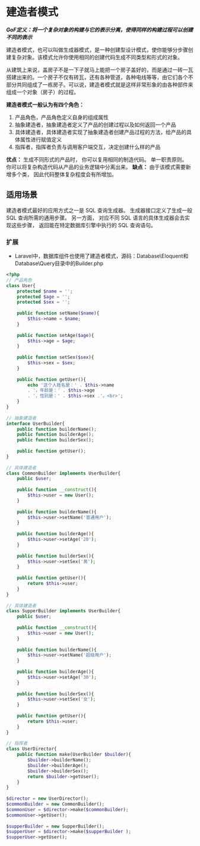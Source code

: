 # 建造者模式

***GoF定义：将一个复杂对象的构建与它的表示分离，使得同样的构建过程可以创建不同的表示***

建造者模式，也可以叫做生成器模式，是一种创建型设计模式，使你能够分步骤创建复杂对象。该模式允许你使用相同的创建代码生成不同类型和形式的对象。

从建筑上来说，盖房子不是一下子就马上能把一个房子盖好的，而是通过一砖一瓦搭建出来的。一个房子不仅有砖瓦，还有各种管道，各种电线等等，由它们各个不部分共同组成了一栋房子。可以说，建造者模式就是这样非常形象的由各种部件来组成一个对象（房子）的过程。

**建造者模式一般认为有四个角色：**

1. 产品角色，产品角色定义自身的组成属性
2. 抽象建造者，抽象建造者定义了产品的创建过程以及如何返回一个产品
3. 具体建造者，具体建造者实现了抽象建造者创建产品过程的方法，给产品的具体属性进行赋值定义
4. 指挥者，指挥者负责与调用客户端交互，决定创建什么样的产品

**优点：**
 生成不同形式的产品时， 你可以复用相同的制造代码。
 单一职责原则。 你可以将复杂构造代码从产品的业务逻辑中分离出来。
 **缺点：**
 由于该模式需要新增多个类， 因此代码整体复杂程度会有所增加。

## 适用场景

建造者模式最好的应用方式之一是 SQL 查询生成器。 生成器接口定义了生成一般 SQL 查询所需的通用步骤。 另一方面， 对应不同 SQL 语言的具体生成器会去实现这些步骤， 返回能在特定数据库引擎中执行的 SQL 查询语句。

### 扩展

- Laravel中，数据库组件也使用了建造者模式，源码：Database\Eloquent和Database\Query目录中的Builder.php

```php
<?php
// 产品角色
class User{
	protected $name = '';
	protected $age = '';
	protected $sex = '';
 
	public function setName($name){
		$this->name = $name;
	}
 
	public function setAge($age){
		$this->age = $age;
	}
 
	public function setSex($sex){
		$this->sex = $sex;
	}
 
	public function getUser(){
		echo '这个人姓名是：' . $this->name 
		. '，年龄是：' . $this->age
		. '，性别是：' . $this->sex .'。<br>';
	}
}
 
// 抽象建造者
interface UserBuilder{
	public function builderName();
	public function builderAge();
	public function builderSex(); 
	
	public function getUser();
}
 
// 具体建造者
class CommonBuilder implements UserBuilder{
	public $user;
 
	public function __construct(){
		$this->user = new User();
	}
 
	public function builderName(){
		$this->user->setName('普通用户');
	}
 
	public function builderAge(){
		$this->user->setAge('20');
	}
 
	public function builderSex(){
		$this->user->setSex('男');
	}
 
	public function getUser(){
		return $this->user;
	}
}
 
// 具体建造者
class SupperBuilder implements UserBuilder{
	public $user;
 
	public function __construct(){
		$this->user = new User();
	}
 
	public function builderName(){
		$this->user->setName('超级用户');
	}
 
	public function builderAge(){
		$this->user->setAge('30');
	}
 
	public function builderSex(){
		$this->user->setSex('女');
	}
 
	public function getUser(){
		return $this->user;
	}
}
 
// 指挥者
class UserDirector{
	public function make(UserBuilder $builder){
		$builder->builderName();
		$builder->builderAge();
		$builder->builderSex();
		return $builder->getUser();
	}
}
 
$director = new UserDirector();
$commonBuilder = new CommonBuilder();
$commonUser = $director->make($commonBuilder);
$commonUser->getUser();
 
$supperBuilder = new SupperBuilder();
$supperUser = $director->make($supperBuilder );
$supperUser->getUser();
```